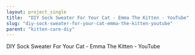 ```yaml
---
layout: project_single
title:  "DIY Sock Sweater For Your Cat - Emma The Kitten - YouTube"
slug: "diy-sock-sweater-for-your-cat-emma-the-kitten-youtube"
parent: "kitten-care-diy"
---
```

DIY Sock Sweater For Your Cat - Emma The Kitten - YouTube